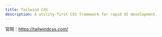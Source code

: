 ```yaml
---
title: Tailwind CSS
description: A utility-first CSS framework for rapid UI development.
---
```


官网：https://tailwindcss.com/